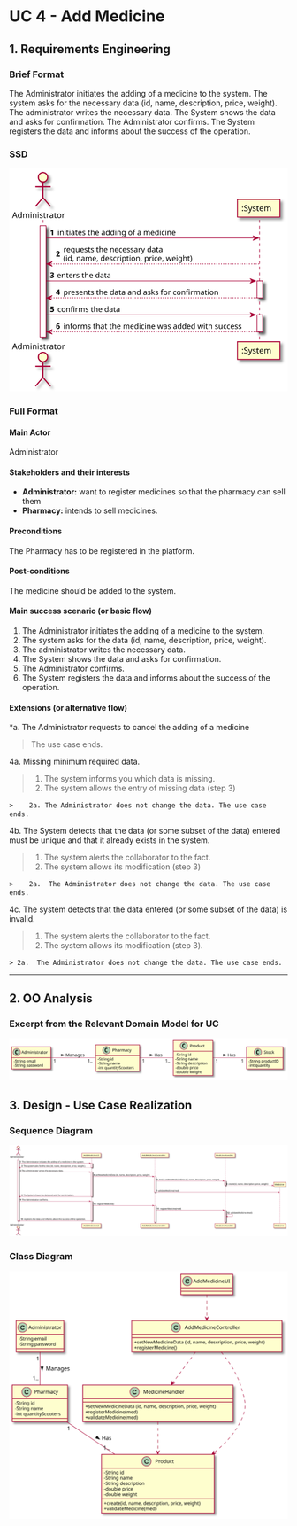 
# UC 4 - Add Medicine

## 1. Requirements Engineering

### Brief Format

The Administrator initiates the adding of a medicine to the system. The system asks for the necessary data (id, name, description, price, weight). The administrator writes the necessary data. The System shows the data and asks for confirmation. The Administrator confirms. The System registers the data and informs about the success of the operation.

### SSD
![UC10_SSD](UC10_SSD.svg)


### Full Format

#### Main Actor

Administrator

#### Stakeholders and their interests

* **Administrator:** want to register medicines so that the pharmacy can sell them
* **Pharmacy:** intends to sell medicines.

#### Preconditions

The Pharmacy has to be registered in the platform.

#### Post-conditions

The medicine should be added to the system.

#### Main success scenario (or basic flow)

1. The Administrator initiates the adding of a medicine to the system.
2. The system asks for the data (id, name, description, price, weight).
3. The administrator writes the necessary data. 
4. The System shows the data and asks for confirmation.
5. The Administrator confirms.
6. The System registers the data and informs about the success of the operation.


#### Extensions (or alternative flow)

*a. The Administrator requests to cancel the adding of a medicine

> The use case ends.

4a. Missing minimum required data.
>    1. The system informs you which data is missing.
>    2. The system allows the entry of missing data (step 3)
>
    >    2a. The Administrator does not change the data. The use case ends.

4b. The System detects that the data (or some subset of the data) entered must be unique and that it already exists in the system.
>    1. The system alerts the collaborator to the fact.
>    2. The system allows its modification (step 3)
>
    >    2a.  The Administrator does not change the data. The use case ends.

4c. The system detects that the data entered (or some subset of the data) is invalid.
> 1. The system alerts the collaborator to the fact.
> 2. The system allows its modification (step 3).
>
    > 2a.  The Administrator does not change the data. The use case ends.

-----------------

## 2. OO Analysis

### Excerpt from the Relevant Domain Model for UC

![UC10_MD](UC10_MD.svg)

## 3. Design - Use Case Realization


###	Sequence Diagram

![UC10_SD.svg](UC10_SD.svg)

###	Class Diagram

![UC10_CD.svg](UC10_CD.svg)
